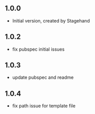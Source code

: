 ## 1.0.0
- Initial version, created by Stagehand

## 1.0.2
- fix pubspec initial issues

## 1.0.3
-  update pubspec and readme

## 1.0.4
-  fix path issue for template file
